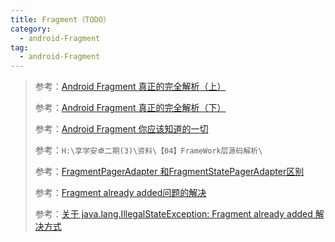```yaml
---
title: Fragment（TODO）
category: 
  - android-Fragment
tag:
  - android-Fragment
---
```


> 参考：[Android Fragment 真正的完全解析（上）](https://blog.csdn.net/lmj623565791/article/details/37970961)
> 
> 参考：[Android Fragment 真正的完全解析（下）](https://blog.csdn.net/lmj623565791/article/details/37992017)
> 
> 参考：[Android Fragment 你应该知道的一切](https://blog.csdn.net/lmj623565791/article/details/42628537)
> 
> 参考：`H:\享学安卓二期(3)\资料\【04】FrameWork层源码解析\`
> 
> 参考：[FragmentPagerAdapter 和FragmentStatePagerAdapter区别](https://www.jianshu.com/p/9687209cfd5f)
> 
> 参考：[Fragment already added问题的解决](https://www.jianshu.com/p/4575826f607a)
> 
> 参考：[关于 java.lang.IllegalStateException: Fragment already added 解决方式](https://blog.csdn.net/o279642707/article/details/55205411)